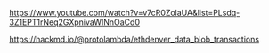 
https://www.youtube.com/watch?v=v7cR0ZolaUA&list=PLsdq-3Z1EPT1rNeq2GXpnivaWINnOaCd0

https://hackmd.io/@protolambda/ethdenver_data_blob_transactions
